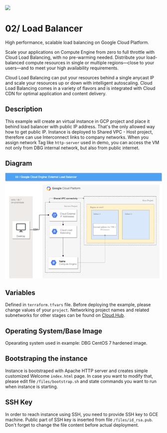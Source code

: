 <img width="500" src="https://cloud.google.com/_static/87a95081a4/images/cloud/cloud-logo.svg">

# 02/ Load Balancer

High performance, scalable load balancing on Google Cloud Platform.

Scale your applications on Compute Engine from zero to full throttle with Cloud Load Balancing, with no pre-warming needed. Distribute your load-balanced compute resources in single or multiple regions—close to your users—and to meet your high availability requirements.

Cloud Load Balancing can put your resources behind a single anycast IP and scale your resources up or down with intelligent autoscaling. Cloud Load Balancing comes in a variety of flavors and is integrated with Cloud CDN for optimal application and content delivery.

## Description

This example will create an virtual instance in GCP project and place it behind load balancer with public IP address. That's the only allowed way how to get public IP.
Instance is deployed to Shared VPC - Host project, therefore can use Interconnect links to company networks. When you assign network Tag like `http-server` used in demo, you can access the VM not only from DBG internal network, but also from public internet.

## Diagram

![Picture-1](./asset/02-Google-Cloud-Engine-Load-Balancer.png)

## Variables

Defined in `terraform.tfvars` file. Before deploying the example, please change values of your `project`.
Networking project names and related subnetworks for other stages can be found on [Cloud.Hub](https://github.deutsche-boerse.de/pages/dev/cloud.hub/#/google_cloud_platform).

## Operating System/Base Image

Opearating system used in example: DBG CentOS 7 hardened image.

## Bootstraping the instance

Instance is bootstraped with Apache HTTP server and creates simple customized Welcome `index.html` page. In case you want to modify that, please edit file `/files/bootstrap.sh` and state commands you want to run when instance is starting.

## SSH Key

In order to reach instance using SSH, you need to provide SSH key to GCE machine. Public part of SSH key is inserted from file `/files/id_rsa.pub`. Don't forget to change the file content before actual deployment.
